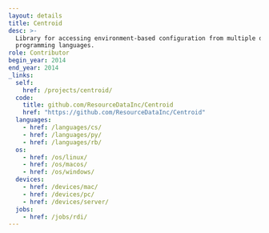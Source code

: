 ```yaml
---
layout: details
title: Centroid
desc: >-
  Library for accessing environment-based configuration from multiple different
  programming languages.
role: Contributor
begin_year: 2014
end_year: 2014
_links:
  self:
    href: /projects/centroid/
  code:
    title: github.com/ResourceDataInc/Centroid
    href: "https://github.com/ResourceDataInc/Centroid"
  languages:
    - href: /languages/cs/
    - href: /languages/py/
    - href: /languages/rb/
  os:
    - href: /os/linux/
    - href: /os/macos/
    - href: /os/windows/
  devices:
    - href: /devices/mac/
    - href: /devices/pc/
    - href: /devices/server/
  jobs:
    - href: /jobs/rdi/
---
```

